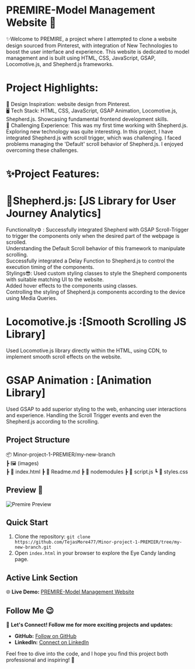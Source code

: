 # PREMIRE-Model Management Website 📸
✨Welcome to PREMIRE, a project where I attempted to clone a website design sourced from Pinterest, with integration of New Technologies to boost the user interface and experience. This website is dedicated to model management and is built using HTML, CSS, JavaScript, GSAP, Locomotive.js, and Shepherd.js frameworks.

# Project Highlights:                  
🌟 Design Inspiration: website design from Pinterest.                     
🖥️ Tech Stack: HTML, CSS, JavaScript, GSAP Animation, Locomotive.js, Shepherd.js. Showcasing fundamental frontend development skills.                               
🚀 Challenging Experience:  This was my first time working with Shepherd.js. Exploring new technology was quite interesting. In this project, I have integrated Shepherd.js with scroll trigger, which was challenging. I faced problems managing the 'Default' scroll behavior of Shepherd.js. I enjoyed overcoming these challenges.

# ✨Project Features:
# 🐏Shepherd.js: [JS Library for User Journey Analytics]
Functionality⚙ : Successfully integrated Shepherd with GSAP Scroll-Trigger to trigger the components only when the desired part of the webpage is scrolled.                             
                  Understanding the Default Scroll behavior of this framework to manipulate scrolling.                                                                                               
                  Successfully integrated a Delay Function to Shepherd.js to control the execution timing of the components.                                                            
Stylings😎: Used custom styling classes to style the Shepherd components with suitable matching UI to the website.                                                                 
             Added hover effects to the components using classes.                                            
             Controlling the styling of Shepherd.js components according to the device using Media Queries.                                                             
            
# Locomotive.js :[Smooth Scrolling JS Library]
Used Locomotive.js library directly within the HTML, using CDN, to implement smooth scroll effects on the website.
# GSAP Animation : [Animation Library]
Used GSAP to add superior styling to the web, enhancing user interactions and experience.
Handling the Scroll Trigger events and even the Shepherd.js according to the scrolling.
            

## Project Structure
📦 Minor-project-1-PREMIER/my-new-branch                                    
┣ 🖼️ (images)                   
┣ 📜 index.html 
┣ 📜 Readme.md
┣ 📜 nodemodules
┣ 📜 script.js
┗ 📜 styles.css 

## Preview 👀

![Premire Preview](https://github.com/TejasMore477/Minor-project-1-PREMIER/assets/132757112/09887128-c7c3-484e-9685-5829061c02f7)



## Quick Start

1. Clone the repository: `git clone https://github.com/TejasMore477/Minor-project-1-PREMIER/tree/my-new-branch.git`
2. Open `index.html` in your browser to explore the Eye Candy landing page.

## Active Link Section

🌐 **Live Demo:** [PREMIRE-Model Management Website](https://tejasmore477.github.io/Minor-project-1-PREMIER/)

## Follow Me 😉 

🚀 **Let's Connect! Follow me for more exciting projects and updates:**
- **GitHub:**  [Follow on GitHub](https://github.com/TejasMore477)
- **LinkedIn:** [Connect on LinkedIn](https://www.linkedin.com/in/tejas-more-6b6ab4257)

Feel free to dive into the code, and I hope you find this project both professional and inspiring! 🌟
